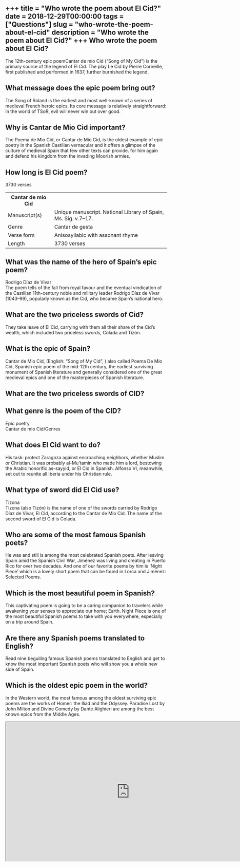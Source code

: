 +++
title = "Who wrote the poem about El Cid?"
date = 2018-12-29T00:00:00
tags = ["Questions"]
slug = "who-wrote-the-poem-about-el-cid"
description = "Who wrote the poem about El Cid?"
+++
Who wrote the poem about El Cid?
--------------------------------

The 12th-century epic poemCantar de mío Cid (“Song of My Cid”) is the primary source of the legend of El Cid. The play Le Cid by Pierre Corneille, first published and performed in 1637, further burnished the legend.

What message does the epic poem bring out?
------------------------------------------

The Song of Roland is the earliest and most well-known of a series of medieval French heroic epics. Its core message is relatively straightforward: in the world of TSoR, evil will never win out over good.

Why is Cantar de Mio Cid important?
-----------------------------------

The Poema de Mio Cid, or Cantar de Mio Cid, is the oldest example of epic poetry in the Spanish Castilian vernacular and it offers a glimpse of the culture of medieval Spain that few other texts can provide. for him again and defend his kingdom from the invading Moorish armies.

How long is El Cid poem?
------------------------

3730 verses

<table><tr><th>Cantar de mio Cid</th></tr><tr><td>Manuscript(s)</td><td>Unique manuscript. National Library of Spain, Ms. Sig. v.7–17.</td></tr><tr><td>Genre</td><td>Cantar de gesta</td></tr><tr><td>Verse form</td><td>Anisosyllabic with assonant rhyme</td></tr><tr><td>Length</td><td>3730 verses</td></tr></table>

What was the name of the hero of Spain’s epic poem?
---------------------------------------------------

Rodrigo Díaz de Vivar  
The poem tells of the fall from royal favour and the eventual vindication of the Castilian 11th-century noble and military leader Rodrigo Díaz de Vivar (1043–99), popularly known as the Cid, who became Spain’s national hero.

What are the two priceless swords of Cid?
-----------------------------------------

They take leave of El Cid, carrying with them all their share of the Cid’s wealth, which included two priceless swords, Colada and Tizón.

What is the epic of Spain?
--------------------------

Cantar de Mio Cid, (English: “Song of My Cid”, ) also called Poema De Mio Cid, Spanish epic poem of the mid-12th century, the earliest surviving monument of Spanish literature and generally considered one of the great medieval epics and one of the masterpieces of Spanish literature.

What are the two priceless swords of CID?
-----------------------------------------

What genre is the poem of the CID?
----------------------------------

Epic poetry  
Cantar de mio Cid/Genres

What does El Cid want to do?
----------------------------

His task: protect Zaragoza against encroaching neighbors, whether Muslim or Christian. It was probably al-Mu’tamin who made him a lord, bestowing the Arabic honorific as-sayyid, or El Cid in Spanish. Alfonso VI, meanwhile, set out to reunite all Iberia under his Christian rule.

What type of sword did El Cid use?
----------------------------------

Tizona  
Tizona (also Tizón) is the name of one of the swords carried by Rodrigo Díaz de Vivar, El Cid, according to the Cantar de Mio Cid. The name of the second sword of El Cid is Colada.

Who are some of the most famous Spanish poets?
----------------------------------------------

He was and still is among the most celebrated Spanish poets. After leaving Spain amid the Spanish Civil War, Jiménez was living and creating in Puerto Rico for over two decades. And one of our favorite poems by him is ‘Night Piece’ which is a lovely short poem that can be found in Lorca and Jiménez: Selected Poems.

Which is the most beautiful poem in Spanish?
--------------------------------------------

This captivating poem is going to be a caring companion to travelers while awakening your senses to appreciate our home; Earth. Night Piece is one of the most beautiful Spanish poems to take with you everywhere, especially on a trip around Spain.

Are there any Spanish poems translated to English?
--------------------------------------------------

Read nine beguiling famous Spanish poems translated to English and get to know the most important Spanish poets who will show you a whole new side of Spain.

Which is the oldest epic poem in the world?
-------------------------------------------

In the Western world, the most famous among the oldest surviving epic poems are the works of Homer: the Iliad and the Odyssey. Paradise Lost by John Milton and Divine Comedy by Dante Alighieri are among the best known epics from the Middle Ages.

<iframe allow="accelerometer; autoplay; clipboard-write; encrypted-media; gyroscope; picture-in-picture" allowfullscreen="" class="__youtube_prefs__  epyt-is-override  no-lazyload" data-no-lazy="1" data-origheight="433" data-origwidth="770" data-skipgform_ajax_framebjll="" height="433" id="_ytid_41049" loading="lazy" src="https://www.youtube.com/embed/BvcYWkvHka8?enablejsapi=1&autoplay=0&cc_load_policy=0&cc_lang_pref=&iv_load_policy=1&loop=0&modestbranding=0&rel=1&fs=1&playsinline=0&autohide=2&theme=dark&color=red&controls=1&" title="YouTube player" width="770"></iframe>